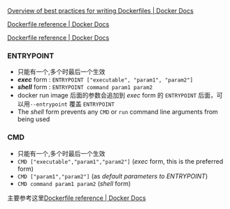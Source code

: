 [Overview of best practices for writing Dockerfiles | Docker Docs](https://docs.docker.com/develop/develop-images/dockerfile_best-practices/)

[Dockerfile reference | Docker Docs](https://docs.docker.com/engine/reference/builder/#entrypoint)

[Dockerfile reference | Docker Docs](https://docs.docker.com/engine/reference/builder/#cmd)

###  ENTRYPOINT

- 只能有一个,多个时最后一个生效
- ***exec*** form : `ENTRYPOINT ["executable", "param1", "param2"]`
- ***shell*** form : `ENTRYPOINT command param1 param2`
- docker run image 后面的参数会追加到 _exec_ form 的 `ENTRYPOINT` 后面，可以用`--entrypoint` 覆盖 `ENTRYPOINT`
- The _shell_ form prevents any `CMD` or `run` command line arguments from being used
### CMD
- 只能有一个,多个时最后一个生效
- `CMD ["executable","param1","param2"]` (_exec_ form, this is the preferred form)
- `CMD ["param1","param2"]` (as _default parameters to ENTRYPOINT_)
- `CMD command param1 param2` (_shell_ form)
 
主要参考这里[Dockerfile reference | Docker Docs](https://docs.docker.com/engine/reference/builder/#understand-how-cmd-and-entrypoint-interact)

